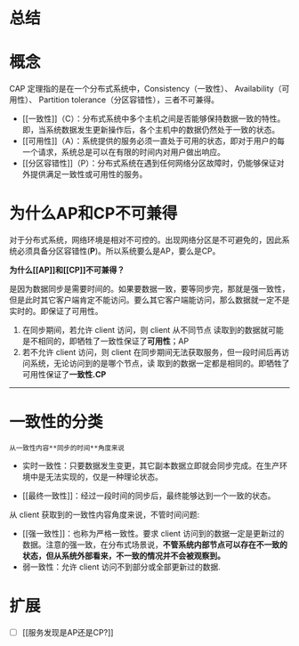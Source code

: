 # 总结


# 概念
CAP 定理指的是在一个分布式系统中，Consistency（一致性）、 Availability（可用性）、 Partition tolerance（分区容错性），三者不可兼得。
-   [[一致性]]（C）：分布式系统中多个主机之间是否能够保持数据一致的特性。即，当系统数据发生更新操作后，各个主机中的数据仍然处于一致的状态。
-   [[可用性]]（A）：系统提供的服务必须一直处于可用的状态，即对于用户的每一个请求，系统总是可以在有限的时间内对用户做出响应。
-   [[分区容错性]]（P）：分布式系统在遇到任何网络分区故障时，仍能够保证对外提供满足一致性或可用性的服务。

# 为什么AP和CP不可兼得

对于分布式系统，网络环境是相对不可控的。出现网络分区是不可避免的，因此系统必须具备分区容错性(**P**)。所以系统要么是AP，要么是CP。

**为什么[[AP]]和[[CP]]不可兼得？**

是因为数据同步是需要时间的。如果要数据一致，要等同步完，那就是强一致性，但是此时其它客户端肯定不能访问。要么其它客户端能访问，那么数据就一定不是实时的。即保证了可用性。
1.  在同步期间，若允许 client 访问，则 client 从不同节点 读取到的数据就可能是不相同的，即牺牲了一致性保证了**可用性**；AP
2.  若不允许 client 访问，则 client 在同步期间无法获取服务，但一段时间后再访问系统，无论访问到的是哪个节点，读 取到的数据一定都是相同的。即牺牲了可用性保证了**一致性.CP**

---


# 一致性的分类
``` ad-block
从一致性内容**同步的时间**角度来说
```
-   实时一致性：只要数据发生变更，其它副本数据立即就会同步完成。在生产环境中是无法实现的，仅是一种理论状态。

-   [[最终一致性]]：经过一段时间的同步后，最终能够达到一个一致的状态。


从 client 获取到的一致性内容角度来说，不管时间问题:

-   [[强一致性]]：也称为严格一致性。要求 client 访问到的数据一定是更新过的数据。注意的强一致，在分布式场景说，**不管系统内部节点可以存在不一致的状态，但从系统外部看来，不一致的情况并不会被观察到。**
-   弱一致性：允许 client 访问不到部分或全部更新过的数据.


# 扩展
- [ ] [[服务发现是AP还是CP?]]
